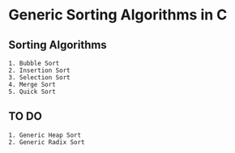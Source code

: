# Generic Sorting Algorithms in C

## Sorting Algorithms
    1. Bubble Sort
    2. Insertion Sort
    3. Selection Sort
    4. Merge Sort
    5. Quick Sort

## TO DO
    1. Generic Heap Sort
    2. Generic Radix Sort
